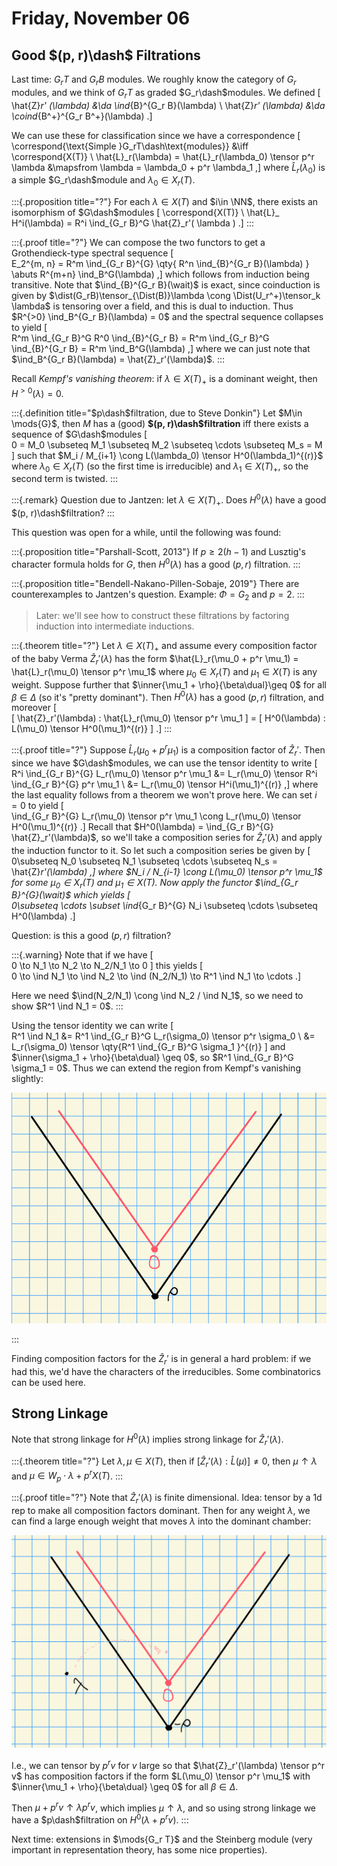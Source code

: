 # Friday, November 06

## Good $(p, r)\dash$ Filtrations

Last time: $G_r T$ and $G_r B$ modules.
We roughly know the category of $G_r$ modules, and we think of $G_r T$ as graded $G_r\dash$modules.
We defined 
\[  
\hat{Z}_r' (\lambda) &\da \ind_{B}^{G_r B}(\lambda) \\
\hat{Z}_r' (\lambda) &\da \coind_{B^+}^{G_r B^+}(\lambda)
.\]

We can use these for classification since we have a correspondence
\[  
\correspond{\text{Simple }G_rT\dash\text{modules}}
&\iff
\correspond{X(T)} \\
\hat{L}_r(\lambda) = \hat{L}_r(\lambda_0) \tensor p^r \lambda &\mapsfrom \lambda = \lambda_0 + p^r \lambda_1
,\]
where $\hat{L}_r(\lambda_0)$ is a simple $G_r\dash$module and $\lambda_0 \in X_r(T)$.

:::{.proposition title="?"}
For each $\lambda\in X(T)$ and $i\in \NN$, there exists an isomorphism of $G\dash$modules
\[  \correspond{X(T)} \ \hat{L}_
H^i(\lambda) = R^i \ind_{G_r B}^G \hat{Z}_r'( \lambda  )
.\]
:::

:::{.proof title="?"}
We can compose the two functors to get a Grothendieck-type spectral sequence
\[  
E_2^{m, n} = R^m \ind_{G_r B}^{G} \qty{ R^n \ind_{B}^{G_r B}(\lambda) }
\abuts
R^{m+n} \ind_B^G(\lambda)
,\]
which follows from induction being transitive.
Note that $\ind_{B}^{G_r B}(\wait)$ is exact, since coinduction is given by $\dist(G_rB)\tensor_{\Dist(B)}\lambda \cong \Dist(U_r^+)\tensor_k \lambda$ is tensoring over a field, and this is dual to induction.
Thus $R^{>0} \ind_B^{G_r B}(\lambda) = 0$ and the spectral sequence collapses to yield
\[  
R^m \ind_{G_r B}^G R^0 \ind_{B}^{G_r B} 
= R^m \ind_{G_r B}^G \ind_{B}^{G_r B} 
= R^m \ind_B^G(\lambda)
,\]
where we can just note that $\ind_B^{G_r B}(\lambda) = \hat{Z}_r'(\lambda)$.
:::

Recall *Kempf's vanishing theorem*: if $\lambda \in X(T)_+$ is a dominant weight, then $H^{>0}(\lambda) = 0$.

:::{.definition title="$p\dash$filtration, due to Steve Donkin"}
Let $M\in \mods{G}$, then $M$ has a (good) **$(p, r)\dash$filtration** iff there exists a sequence of $G\dash$modules
\[  
0 = M_0 \subseteq M_1 \subseteq M_2 \subseteq \cdots \subseteq M_s = M
\]
such that $M_i / M_{i+1} \cong L(\lambda_0) \tensor H^0(\lambda_1)^{(r)}$ where $\lambda_0 \in X_r(T)$ (so the first time is irreducible) and $\lambda_1 \in X(T)_+$, so the second term is twisted.
:::

:::{.remark}
Question due to Jantzen: let $\lambda \in X(T)_+$. 
Does $H^0(\lambda)$ have a good $(p, r)\dash$filtration?
:::

This question was open for a while, until the following was found:

:::{.proposition title="Parshall-Scott, 2013"}
If $p\geq 2(h-1)$ and Lusztig's character formula holds for $G$, then $H^0(\lambda)$ has a good $(p, r)$ filtration.
:::

:::{.proposition title="Bendell-Nakano-Pillen-Sobaje, 2019"}
There are counterexamples to Jantzen's question.
Example: $\Phi = G_2$ and $p=2$.
:::

> Later: we'll see how to construct these filtrations by factoring induction into intermediate inductions.

:::{.theorem title="?"}
Let $\lambda \in X(T)_+$ and assume every composition factor of the baby Verma $\hat{Z}_r'(\lambda)$ has the form $\hat{L}_r(\mu_0 + p^r \mu_1) = \hat{L}_r(\mu_0) \tensor p^r \mu_1$ where $\mu_0\in X_r(T)$ and $\mu_1\in X(T)$ is any weight.
Suppose further that $\inner{\mu_1 + \rho}{\beta\dual}\geq 0$ for all $\beta\in \Delta$ (so it's "pretty dominant").
Then $H^0(\lambda)$ has a good $(p, r)$ filtration, and moreover
\[  
[ \hat{Z}_r'(\lambda) : \hat{L}_r(\mu_0) \tensor p^r \mu_1 ]
= [ H^0(\lambda) : L(\mu_0) \tensor H^0(\mu_1)^{(r)} ]
.\]
:::

:::{.proof title="?"}
Suppose $\hat{L}_r(\mu_0 + p^r\mu_1)$ is a composition factor of $\hat{Z}_r'$.
Then since we have $G\dash$modules, we can use the tensor identity to write 
\[  
R^i \ind_{G_r B}^{G} L_r(\mu_0) \tensor p^r \mu_1
&= L_r(\mu_0) \tensor R^i \ind_{G_r B}^{G} p^r \mu_1 \\
&= L_r(\mu_0) \tensor H^i(\mu_1)^{(r)}
,\]
where the last equality follows from a theorem we won't prove here.
We can set $i=0$ to yield
\[  
\ind_{G_r B}^{G} L_r(\mu_0) \tensor p^r \mu_1
\cong L_r(\mu_0) \tensor H^0(\mu_1)^{(r)}
.\]
Recall that $H^0(\lambda) = \ind_{G_r B}^{G} \hat{Z}_r'(\lambda)$, so we'll take a composition series for $\hat{Z}_r'(\lambda)$ and apply the induction functor to it.
So let such a composition series be given by
\[  
0\subseteq N_0 \subseteq N_1 \subseteq \cdots \subseteq N_s = \hat{Z}_r'(\lambda)
,\]
where $N_i / N_{i-1} \cong L(\mu_0) \tensor p^r \mu_1$ for some $\mu_0\in X_r(T)$ and $\mu_1\in X(T)$.
Now apply the functor $\ind_{G_r B}^{G}(\wait)$ which yields
\[  
0\subseteq \cdots \subset \ind_{G_r B}^{G} N_i \subseteq \cdots \subseteq H^0(\lambda)
.\]

Question: is this a good $(p, r)$ filtration?

:::{.warning}
Note that if we have
\[  
0 \to N_1 \to N_2 \to N_2/N_1 \to 0
\]
this yields
\[  
0 \to \ind N_1 \to \ind N_2 \to \ind (N_2/N_1) \to R^1 \ind N_1 \to \cdots
.\]

Here we need $\ind(N_2/N_1) \cong \ind N_2 / \ind N_1$, so we need to show $R^1 \ind N_1 = 0$.
:::

Using the tensor identity we can write
\[  
R^1 \ind N_1
&= R^1 \ind_{G_r B}^G L_r(\sigma_0) \tensor p^r \sigma_0 \\
&= L_r(\sigma_0) \tensor \qty{R^1 \ind_{G_r B}^G \sigma_1 }^{(r)}
\]
and $\inner{\sigma_1 + \rho}{\beta\dual} \geq 0$, so $R^1 \ind_{G_r B}^G \sigma_1 = 0$.
Thus we can extend the region from Kempf's vanishing slightly:

![Image](figures/image_2020-11-06-14-38-20.png)

:::

Finding composition factors for the $\hat{Z}_r'$ is in general a hard problem: if we had this, we'd have the characters of the irreducibles. 
Some combinatorics can be used here.

## Strong Linkage

Note that strong linkage for $H^0(\lambda)$ implies strong linkage for $\hat{Z}_r'(\lambda)$.

:::{.theorem title="?"}
Let $\lambda, \mu \in X(T)$, then
if $[\hat{Z}_r'(\lambda): \hat{L}(\mu)] \neq 0$, then $\mu\uparrow\lambda$ and $\mu\in W_p\cdot\lambda + p^r X(T)$.
:::

:::{.proof title="?"}
Note that $\hat{Z}_r'(\lambda)$ is finite dimensional.
Idea: tensor by a 1d rep to make all composition factors dominant.
Then for any weight $\lambda$, we can find a large enough weight that moves $\lambda$ into the dominant chamber:

![](figures/image_2020-11-06-14-45-02.png)

I.e., we can tensor by $p^r v$ for $v$ large so that $\hat{Z}_r'(\lambda) \tensor p^r v$ has composition factors if the form $L(\mu_0) \tensor p^r \mu_1$ with $\inner{\mu_1 + \rho}{\beta\dual} \geq 0$ for all $\beta\in\Delta$.

Then $\mu + p^r v \uparrow \lambda p^r v$, which implies $\mu\uparrow \lambda$, and so using strong linkage we have a $p\dash$filtration on $H^0(\lambda + p^r v)$.
:::

Next time: extensions in $\mods{G_r T}$ and the Steinberg module (very important in representation theory, has some nice properties).
